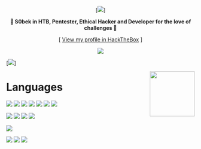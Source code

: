 <div align="center">

[![][logo-url]]

  **🐊 S0bek in HTB, Pentester, Ethical Hacker and Developer for the love of challenges 🐊**  

[ [View my profile in HackTheBox](https://app.hackthebox.com/users/337197) ]

[![][linked]][in-url]

</div>

[![][banner-url]]

<img align='right' src='https://media4.giphy.com/media/3SL41WtN5l9DNdPJGs/giphy.gif' width='120'>
  
# Languages

![][C] ![][PHP] ![][Visual] ![][Python] ![][Bash] ![][SQL] ![][GraphQL]

![][C++] ![][Java] ![][JavaScript] ![][R]

![][NoSQL]

![][Golang] ![][Perl] ![][Ruby]

<!---
MyclFrn/MyclFrn is a ✨ special ✨ repository because its `README.md` (this file) appears on your GitHub profile.
You can click the Preview link to take a look at your changes.
--->
[linked]: https://img.shields.io/badge/LinkedIn-blue?style=flat&logo=Linkedin&logoColor=white
[in-url]: https://www.linkedin.com/in/m4yc0lfrn
[logo-url]: https://github.com/MyclFrn/MyclFrn/blob/main/files/Logo.png
[banner-url]: https://raw.githubusercontent.com/saadeghi/files/main/daisyui/cards.png
[C]: https://badgen.net/badge/C/High/green
[C++]: https://badgen.net/badge/C++/Medium/yellow
[Java]: https://badgen.net/badge/Java/Medium/yellow
[JavaScript]: https://badgen.net/badge/JavaScript/Medium/yellow
[PHP]: https://badgen.net/badge/PHP/High/green
[Visual]: https://badgen.net/badge/Visual/High/green
[GraphQL]: https://badgen.net/badge/GraphQL/High/green
[SQL]: https://badgen.net/badge/SQL/High/green
[NoSQL]: https://badgen.net/badge/NoSQL/Low/red
[Python]: https://badgen.net/badge/Python/High/green
[Bash]: https://badgen.net/badge/Bash/High/green
[R]: https://badgen.net/badge/RStudio/Medium/yellow
[Golang]: https://badgen.net/badge/GoLang/Learning/blue
[Perl]: https://badgen.net/badge/Perl/Learning/blue
[Ruby]: https://badgen.net/badge/Ruby/Learning/blue
